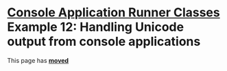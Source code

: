# [Console Application Runner Classes](../../ConsoleApp.md) Example 12: Handling Unicode output from console applications

This page has [**moved**](https://lib-docs.delphidabbler.com/ConsoleApp/3/Examples/Example12)